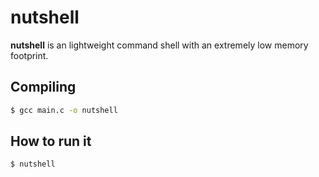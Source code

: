 # nutshell

**nutshell** is an lightweight command shell with an extremely low
memory footprint.

## Compiling

```bash
$ gcc main.c -o nutshell
```

## How to run it

```bash
$ nutshell
```

